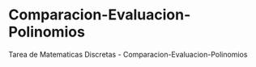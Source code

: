 # Comparacion-Evaluacion-Polinomios
Tarea de Matematicas Discretas - Comparacion-Evaluacion-Polinomios
